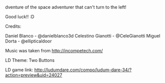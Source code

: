 dventure of the space adventurer that can't turn to the left! 

Good luck!! :D 

Credits: 

Daniel Blanco - @danielblanco3d 
Celestino Gianotti - @CeleGianotti 
Miguel Dorta - @ellipticaldoor 

Music was taken from http://incompetech.com/ 

LD Theme: Two Buttons

LD game link: http://ludumdare.com/compo/ludum-dare-34/?action=preview&uid=24027

